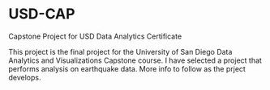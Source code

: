 # USD-CAP
Capstone Project for USD Data Analytics Certificate

This project is the final project for the University of San Diego Data Analytics and Visualizations Capstone course. I have selected a project that performs analysis on earthquake data. More info to follow  as the prject develops.
